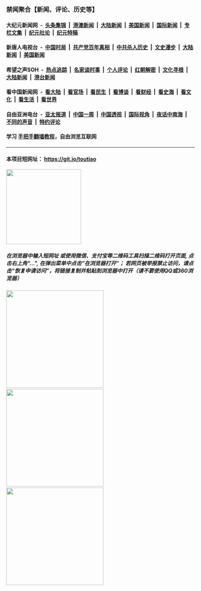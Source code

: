 ### 禁闻聚合【新闻、评论、历史等】

#### 大纪元新闻网 &nbsp;-&nbsp; [头条集锦](indexes/E头条集锦.md?t=02041401) &nbsp;|&nbsp; [港澳新闻](indexes/E港澳新闻.md?t=02041401)  &nbsp;|&nbsp; [大陆新闻](indexes/E大陆新闻.md?t=02041401) &nbsp;|&nbsp; [美国新闻](indexes/E美国新闻.md?t=02041401) &nbsp;|&nbsp; [国际新闻](indexes/E国际新闻.md?t=02041401) &nbsp;|&nbsp; [专栏文集](indexes/E专栏文集.md?t=02041401) &nbsp;|&nbsp; [纪元社论](indexes/E纪元社论.md?t=02041401) &nbsp;|&nbsp; [纪元特稿](indexes/E纪元特稿.md?t=02041401) 

#### 新唐人电视台 &nbsp;-&nbsp; [中国时局](indexes/N中国时局.md?t=02041401) &nbsp;|&nbsp; [共产党百年真相](indexes/N共产党百年真相.md?t=02041401) &nbsp;|&nbsp; [中共杀人历史](indexes/N中共杀人历史.md?t=02041401) &nbsp;|&nbsp; [文史漫步](indexes/N文史漫步.md?t=02041401) &nbsp;|&nbsp; [大陆新闻](indexes/N大陆新闻.md?t=02041401) &nbsp;|&nbsp; [美国新闻](indexes/N美国新闻.md?t=02041401)

#### 希望之声SOH &nbsp;-&nbsp; [热点追踪](indexes/H热点追踪.md?t=02041401) &nbsp;|&nbsp; [名家谈时事](indexes/H名家谈时事.md?t=02041401) &nbsp;|&nbsp; [个人评论](indexes/H个人评论.md?t=02041401)  &nbsp;|&nbsp; [红朝解密](indexes/H红朝解密.md?t=02041401) &nbsp;|&nbsp; [文化寻根](indexes/H文化寻根.md?t=02041401) &nbsp;|&nbsp; [大陆新闻](indexes/H大陆新闻.md?t=02041401) &nbsp;|&nbsp; [港台新闻](indexes/H港台新闻.md?t=02041401)

#### 看中国新闻网 &nbsp;-&nbsp; [看大陆](indexes/S看大陆.md?t=02041401) &nbsp;|&nbsp; [看官场](indexes/S看官场.md?t=02041401) &nbsp;|&nbsp; [看民生](indexes/S看民生.md?t=02041401)  &nbsp;|&nbsp; [看博谈](indexes/S看博谈.md?t=02041401) &nbsp;|&nbsp; [看财经](indexes/S看财经.md?t=02041401) &nbsp;|&nbsp; [看史海](indexes/S看史海.md?t=02041401) &nbsp;|&nbsp; [看文化](indexes/S看文化.md?t=02041401) &nbsp;|&nbsp; [看生活](indexes/S看生活.md?t=02041401) &nbsp;|&nbsp; [看世界](indexes/S看世界.md?t=02041401)

#### 自由亚洲电台 &nbsp;-&nbsp; [亚太报道](indexes/R亚太报道.md?t=02041401) &nbsp;|&nbsp; [中国一周](indexes/R中国一周.md?t=02041401) &nbsp;|&nbsp; [中国透视](indexes/R中国透视.md?t=02041401)  &nbsp;|&nbsp; [国际视角](indexes/R国际视角.md?t=02041401) &nbsp;|&nbsp; [夜话中南海](indexes/R夜话中南海.md?t=02041401) &nbsp;|&nbsp; [不同的声音](indexes/R不同的声音.md?t=02041401) &nbsp;|&nbsp; [特约评论](indexes/R特约评论.md?t=02041401)

#### 学习 [手把手翻墙教程](https://github.com/gfw-breaker/guides/wiki)，自由浏览互联网

----

#### 本项目短网址： https://git.io/toutiao
<img src="https://raw.githubusercontent.com/gfw-breaker/banned-news/master/scripts/img/qr.png" width="200px"/>  

##### 在浏览器中输入短网址 或使用微信、支付宝等二维码工具扫描二维码打开页面, 点击右上角"...", 在弹出菜单中点击“在浏览器打开”； 若网页被举报禁止访问，请点击“恢复申请访问”，将链接复制并粘贴到浏览器中打开（请不要使用QQ或360浏览器）

<img src="https://raw.githubusercontent.com/gfw-breaker/banned-news/master/scripts/img/1.png" width="260px"/> &nbsp; <img src="https://raw.githubusercontent.com/gfw-breaker/banned-news/master/scripts/img/2.png" width="260px"/> &nbsp; <img src="https://raw.githubusercontent.com/gfw-breaker/banned-news/master/scripts/img/3.png" width="260px"/>
